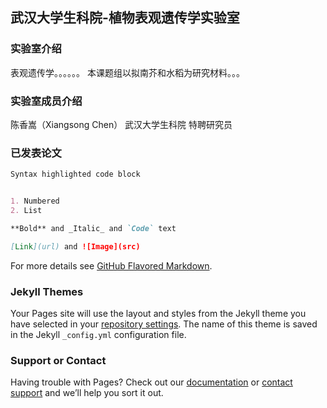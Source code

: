 ## 武汉大学生科院-植物表观遗传学实验室


### 实验室介绍

表观遗传学。。。。。。
本课题组以拟南芥和水稻为研究材料。。。

### 实验室成员介绍

陈香嵩（Xiangsong Chen）
武汉大学生科院 特聘研究员

### 已发表论文

```markdown
Syntax highlighted code block


1. Numbered
2. List

**Bold** and _Italic_ and `Code` text

[Link](url) and ![Image](src)
```

For more details see [GitHub Flavored Markdown](https://guides.github.com/features/mastering-markdown/).

### Jekyll Themes

Your Pages site will use the layout and styles from the Jekyll theme you have selected in your [repository settings](https://github.com/llu198608/web/settings). The name of this theme is saved in the Jekyll `_config.yml` configuration file.

### Support or Contact

Having trouble with Pages? Check out our [documentation](https://help.github.com/categories/github-pages-basics/) or [contact support](https://github.com/contact) and we’ll help you sort it out.
